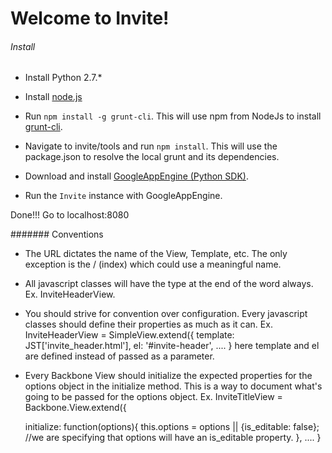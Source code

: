 # Welcome to Invite!

   

###### Install

* Install Python 2.7.*

* Install [node.js](http://nodejs.org/)

* Run `npm install -g grunt-cli`. This will use npm from NodeJs to install [grunt-cli](http://gruntjs.com/getting-started#installing-the-cli).

* Navigate to invite/tools and run `npm install`. This will use the package.json to resolve the local grunt and its dependencies.

* Download and install [GoogleAppEngine (Python SDK)](https://cloud.google.com/appengine/downloads).

* Run the `Invite` instance with GoogleAppEngine.

Done!!! Go to localhost:8080


####### Conventions

* The URL dictates the name of the View, Template, etc. The only exception is the / (index) which could use a meaningful name.

* All javascript classes will have the type at the end of the word always. Ex. InviteHeaderView.

* You should strive for convention over configuration. Every javascript classes should define their properties as much as it can.
Ex. InviteHeaderView = SimpleView.extend({
        template: JST['invite_header.html'],
        el: '#invite-header',
        ....
    }
 here template and el are defined instead of passed as a parameter.

 * Every Backbone View should initialize the expected properties for the options object in the initialize method. This is a way
 to document what's going to be passed for the options object. Ex.
 InviteTitleView = Backbone.View.extend({

    initialize: function(options){
        this.options = options || {is_editable: false}; //we are specifying that options will have an is_editable property.
    },
    ....
   }

